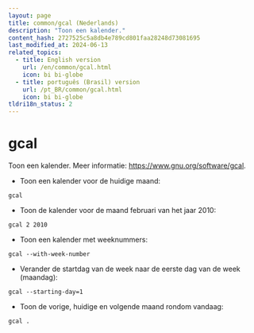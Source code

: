 ```yaml
---
layout: page
title: common/gcal (Nederlands)
description: "Toon een kalender."
content_hash: 2727525c5a8db4e789cd801faa28248d73081695
last_modified_at: 2024-06-13
related_topics:
  - title: English version
    url: /en/common/gcal.html
    icon: bi bi-globe
  - title: português (Brasil) version
    url: /pt_BR/common/gcal.html
    icon: bi bi-globe
tldri18n_status: 2
---
```

# gcal

Toon een kalender.
Meer informatie: <https://www.gnu.org/software/gcal>.

- Toon een kalender voor de huidige maand:

`gcal`

- Toon de kalender voor de maand februari van het jaar 2010:

`gcal 2 2010`

- Toon een kalender met weeknummers:

`gcal --with-week-number`

- Verander de startdag van de week naar de eerste dag van de week (maandag):

`gcal --starting-day=1`

- Toon de vorige, huidige en volgende maand rondom vandaag:

`gcal .`
